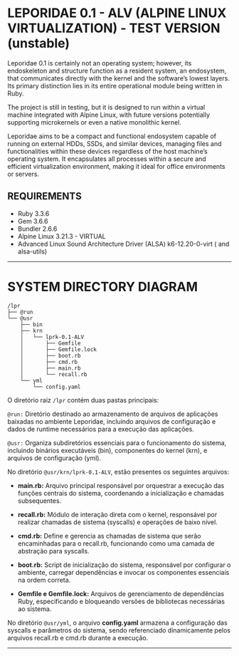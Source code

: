 # LEPORIDAE 0.1 - ALV (ALPINE LINUX VIRTUALIZATION) - TEST VERSION (unstable)

Leporidae 0.1 is certainly not an operating system; however, its endoskeleton and structure function as a resident system, an endosystem, that communicates directly with the kernel and the software’s lowest layers. Its primary distinction lies in its entire operational module being written in Ruby.

  The project is still in testing, but it is designed to run within a virtual machine integrated with Alpine Linux, with future versions potentially supporting microkernels or even a native monolithic kernel.

  Leporidae aims to be a compact and functional endosystem capable of running on external HDDs, SSDs, and similar devices, managing files and functionalities within these devices regardless of the host machine’s operating system. It encapsulates all processes within a secure and efficient virtualization environment, making it ideal for office environments or servers.

## REQUIREMENTS
- Ruby 3.3.6
- Gem 3.6.6
- Bundler 2.6.6
- Alpine Linux 3.21.3 - VIRTUAL
- Advanced Linux Sound Architecture Driver (ALSA) k6-12.20-0-virt ( and alsa-utils)
---

# SYSTEM DIRECTORY DIAGRAM

```
/lpr
├── @run
└── @usr
    ├── bin
    ├── krn
    │   └── lprk-0.1-ALV
    │       ├── Gemfile
    │       ├── Gemfile.lock
    │       ├── boot.rb
    │       ├── cmd.rb
    │       ├── main.rb
    │       └── recall.rb
    └── yml
        └── config.yaml
```

O diretório raiz ``/lpr`` contém duas pastas principais:

``@run:`` Diretório destinado ao armazenamento de arquivos de aplicações baixadas no ambiente Leporidae, incluindo arquivos de configuração e dados de runtime necessários para a execução das aplicações.

``@usr:`` Organiza subdiretórios essenciais para o funcionamento do sistema, incluindo binários executáveis (bin), componentes do kernel (krn), e arquivos de configuração (yml).

No diretório ``@usr/krn/lprk-0.1-ALV``, estão presentes os seguintes arquivos:

 - **main.rb:** Arquivo principal responsável por orquestrar a execução das funções centrais do sistema, coordenando a inicialização e chamadas subsequentes.

 - **recall.rb:** Módulo de interação direta com o kernel, responsável por realizar chamadas de sistema (syscalls) e operações de baixo nível.

 - **cmd.rb:** Define e gerencia as chamadas de sistema que serão encaminhadas para o recall.rb, funcionando como uma camada de abstração para syscalls.

 - **boot.rb:** Script de inicialização do sistema, responsável por configurar o ambiente, carregar dependências e invocar os componentes essenciais na ordem correta.

 - **Gemfile e Gemfile.lock:** Arquivos de gerenciamento de dependências Ruby, especificando e bloqueando versões de bibliotecas necessárias ao sistema.

No diretório ``@usr/yml``, o arquivo **config.yaml** armazena a configuração das syscalls e parâmetros do sistema, sendo referenciado dinamicamente pelos arquivos recall.rb e cmd.rb durante a execução.

---
